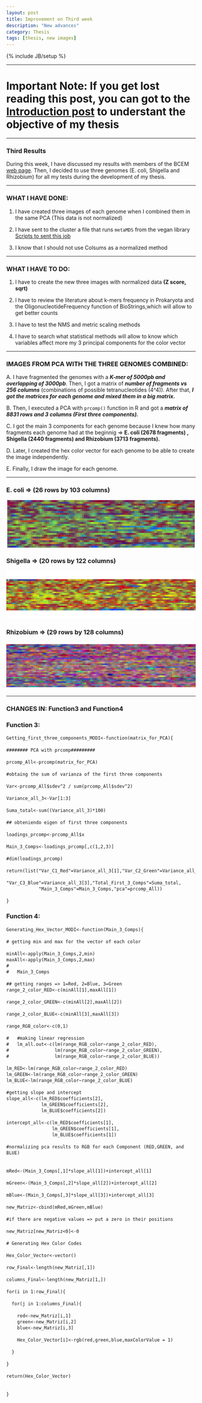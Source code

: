 ```yaml
---
layout: post
title: Improvement on Third week
description: "New advances"
category: Thesis
tags: [thesis, new images]
---
```


{% include JB/setup %}

------

# Important Note: If you get lost reading this post, you can got to the [Introduction post](/_posts/2015-07-30-Introduction-to-my-thesis.md) to understant the objective of my thesis

------


### Third Results

During this week, I have discussed my results with members of the BCEM [web page](http://bcem.uniandes.edu.co/wordpress/). Then, I decided to use three genomes (E. coli, Shigella and Rhizobium) for all my tests during the development of my thesis. 

------

### WHAT I HAVE DONE:

1. I have created three images of each genome when I combined them in the same PCA (This data is not normalized)

2. I have sent to the cluster a file that runs `metaMDS` from the vegan library [Scripts to sent this job](/Scripts/submit_metaMDS_in_cluster.R)

3. I know that I should not use Colsums as a normalized method

------

### WHAT I HAVE TO DO:

1. I have to create the new three images with normalized data **(Z score, sqrt)**

2. I have to review the literature about k-mers frequency in Prokaryota and the OligonucleotideFrequency function of BioStrings,which will allow to get better counts

3. I have to test the NMS and metric scaling methods

4. I have to search what statistical methods will allow to know which variables affect more my 3 principal components for
the color vector

------

### IMAGES FROM PCA WITH THE THREE GENOMES COMBINED:

A. I have fragmented the genomes with a **_K-mer of 5000pb and overlapping of 3000pb_**. Then, I got a matrix of **_number of fragments vs 256 columns_** (combinations of possible tetranucleotides (4^4)). After that, **_I got the matrices for each genome and mixed them in a big matrix._**

B. Then, I executed a PCA with `prcomp()` function in R and got a **_matrix of 8831 rows and 3 columns (First three components)._**

C. I got the main 3 components for each genome because I knew how many fragments each genome had at the beginnig => **E. coli (2678 fragments) , Shigella (2440 fragments) and Rhizobium (3713 fragments).**

D. Later, I created the hex color vector for each genome to be able to create the image independently. 

E. Finally, I draw the image for each genome.
  
------

### E. coli => (26 rows by 103 columns)
![center](/Figs/Semana3/Ecoli_last.png) 

### Shigella => (20 rows by 122 columns)
![center](/Figs/Semana3/Shigella_last.png)

### Rhizobium => (29 rows by 128 columns)
![center](/Figs/Semana3/Rhizobium_last.png)

------

### CHANGES IN: Function3 and Function4

### Function 3:

    Getting_first_three_components_MODI<-function(matrix_for_PCA){
    
    ######## PCA with prcomp#########
    
    prcomp_All<-prcomp(matrix_for_PCA)
    
    #obtaing the sum of varianza of the first three components
    
    Var<-prcomp_All$sdev^2 / sum(prcomp_All$sdev^2)
    
    Variance_all_3<-Var[1:3]
    
    Suma_total<-sum((Variance_all_3)*100)
    
    ## obteniendo eigen of first three components 
    
    loadings_prcomp<-prcomp_All$x
    
    Main_3_Comps<-loadings_prcomp[,c(1,2,3)]
    
    #dim(loadings_prcomp)
    
    return(list("Var_C1_Red"=Variance_all_3[1],"Var_C2_Green"=Variance_all_3[2],
                "Var_C3_Blue"=Variance_all_3[3],"Total_First_3_Comps"=Suma_total,
                "Main_3_Comps"=Main_3_Comps,"pca"=prcomp_All))
    
    }

### Function 4:

    Generating_Hex_Vector_MODI<-function(Main_3_Comps){
    
    # getting min and max for the vector of each color
    
    minAll<-apply(Main_3_Comps,2,min)
    maxAll<-apply(Main_3_Comps,2,max)
    #   
    #   Main_3_Comps
    
    ## getting ranges => 1=Red, 2=Blue, 3=Green
    range_2_color_RED<-c(minAll[1],maxAll[1])
    
    range_2_color_GREEN<-c(minAll[2],maxAll[2])
    
    range_2_color_BLUE<-c(minAll[3],maxAll[3])
    
    range_RGB_color<-c(0,1)
    
    #   #making linear regression
    #   lm_all.out<-c(lm(range_RGB_color~range_2_color_RED),
    #                 lm(range_RGB_color~range_2_color_GREEN),
    #                 lm(range_RGB_color~range_2_color_BLUE))
    
    lm_RED<-lm(range_RGB_color~range_2_color_RED)
    lm_GREEN<-lm(range_RGB_color~range_2_color_GREEN)
    lm_BLUE<-lm(range_RGB_color~range_2_color_BLUE)
    
    #getting slope and intercept
    slope_all<-c(lm_RED$coefficients[2],
                 lm_GREEN$coefficients[2],
                 lm_BLUE$coefficients[2])
    
    intercept_all<-c(lm_RED$coefficients[1],
                     lm_GREEN$coefficients[1],
                     lm_BLUE$coefficients[1])
    
    #normalizing pca results to RGB for each Component (RED,GREEN, and BLUE)
    
    
    mRed<-(Main_3_Comps[,1]*slope_all[1])+intercept_all[1]
    
    mGreen<-(Main_3_Comps[,2]*slope_all[2])+intercept_all[2]
    
    mBlue<-(Main_3_Comps[,3]*slope_all[3])+intercept_all[3]
    
    new_Matriz<-cbind(mRed,mGreen,mBlue)
    
    #if there are negative values => put a zero in their positions
    
    new_Matriz[new_Matriz<0]<-0
    
    # Generating Hex Color Codes
    
    Hex_Color_Vector<-vector()
    
    row_Final<-length(new_Matriz[,1])
    
    columns_Final<-length(new_Matriz[1,])
    
    for(i in 1:row_Final){
      
      for(j in 1:columns_Final){
        
        red<-new_Matriz[i,1]
        green<-new_Matriz[i,2]
        blue<-new_Matriz[i,3]
        
        Hex_Color_Vector[i]<-rgb(red,green,blue,maxColorValue = 1)
        
      }
      
    }
    
    return(Hex_Color_Vector)
    
    
    }
